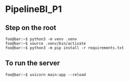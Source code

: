 # PipelineBI_P1

## Step on the root

```console
foo@bar:~$ python3 -m venv .venv
foo@bar:~$ source .venv/bin/activate
foo@bar:~$ python3 -m pip install -r requirements.txt
```
## To run the server
```console
foo@bar:~$ uvicorn main:app --reload
